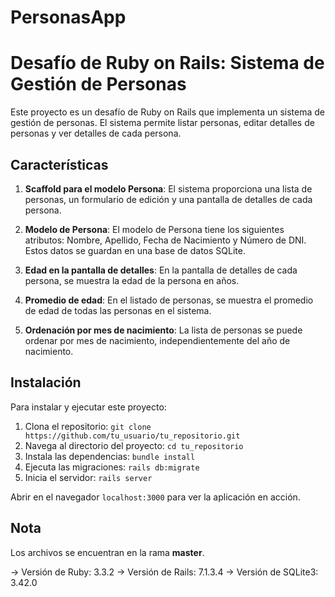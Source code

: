 # PersonasApp
# Desafío de Ruby on Rails: Sistema de Gestión de Personas

Este proyecto es un desafío de Ruby on Rails que implementa un sistema de gestión de personas. El sistema permite listar personas, editar detalles de personas y ver detalles de cada persona.

## Características

1. **Scaffold para el modelo Persona**: El sistema proporciona una lista de personas, un formulario de edición y una pantalla de detalles de cada persona.

2. **Modelo de Persona**: El modelo de Persona tiene los siguientes atributos: Nombre, Apellido, Fecha de Nacimiento y Número de DNI. Estos datos se guardan en una base de datos SQLite.

3. **Edad en la pantalla de detalles**: En la pantalla de detalles de cada persona, se muestra la edad de la persona en años.

4. **Promedio de edad**: En el listado de personas, se muestra el promedio de edad de todas las personas en el sistema.

5. **Ordenación por mes de nacimiento**: La lista de personas se puede ordenar por mes de nacimiento, independientemente del año de nacimiento.

## Instalación

Para instalar y ejecutar este proyecto:

1. Clona el repositorio: `git clone https://github.com/tu_usuario/tu_repositorio.git`
2. Navega al directorio del proyecto: `cd tu_repositorio`
3. Instala las dependencias: `bundle install`
4. Ejecuta las migraciones: `rails db:migrate`
5. Inicia el servidor: `rails server`

Abrir en el navegador `localhost:3000` para ver la aplicación en acción.


## Nota
Los archivos se encuentran en la rama **master**.

-> Versión de Ruby: 3.3.2
-> Versión de Rails: 7.1.3.4
-> Versión de SQLite3: 3.42.0
